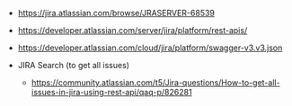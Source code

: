 
- https://jira.atlassian.com/browse/JRASERVER-68539
- https://developer.atlassian.com/server/jira/platform/rest-apis/
- https://developer.atlassian.com/cloud/jira/platform/swagger-v3.v3.json


- JIRA Search (to get all issues)
    - https://community.atlassian.com/t5/Jira-questions/How-to-get-all-issues-in-jira-using-rest-api/qaq-p/826281

